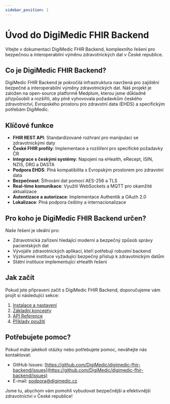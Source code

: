 ```yaml
---
sidebar_position: 1
---
```


# Úvod do DigiMedic FHIR Backend

Vítejte v dokumentaci DigiMedic FHIR Backend, komplexního řešení pro bezpečnou a interoperabilní výměnu zdravotnických dat v České republice.

## Co je DigiMedic FHIR Backend?

DigiMedic FHIR Backend je pokročilá infrastruktura navržená pro zajištění bezpečné a interoperabilní výměny zdravotnických dat. Náš projekt je založen na open-source platformě Medplum, kterou jsme důkladně přizpůsobili a rozšířili, aby plně vyhovovala požadavkům českého zdravotnictví, Evropského prostoru pro zdravotní data (EHDS) a specifickým potřebám DigiMedic.

## Klíčové funkce

- **FHIR REST API**: Standardizované rozhraní pro manipulaci se zdravotnickými daty
- **České FHIR profily**: Implementace a rozšíření pro specifické požadavky ČR
- **Integrace s českými systémy**: Napojení na eHealth, eRecept, ISIN, NZIS, DRG a DASTA
- **Podpora EHDS**: Plná kompatibilita s Evropským prostorem pro zdravotní data
- **Bezpečnost**: Šifrování dat pomocí AES-256 a TLS
- **Real-time komunikace**: Využití WebSockets a MQTT pro okamžité aktualizace
- **Autentizace a autorizace**: Implementace Authentik a OAuth 2.0
- **Lokalizace**: Plná podpora češtiny a internacionalizace

## Pro koho je DigiMedic FHIR Backend určen?

Naše řešení je ideální pro:

- Zdravotnická zařízení hledající moderní a bezpečný způsob správy pacientských dat
- Vývojáře zdravotnických aplikací, kteří potřebují robustní backend
- Výzkumné instituce vyžadující bezpečný přístup k zdravotnickým datům
- Státní instituce implementující eHealth řešení

## Jak začít

Pokud jste připraveni začít s DigiMedic FHIR Backend, doporučujeme vám projít si následující sekce:

1. [Instalace a nastavení](./instalace-a-nastaveni.md)
2. [Základní koncepty](./zakladni-koncepty.md)
3. [API Reference](./api-reference.md)
4. [Příklady použití](./priklady-pouziti.md)

## Potřebujete pomoc?

Pokud máte jakékoli otázky nebo potřebujete pomoc, neváhejte nás kontaktovat:

- GitHub Issues: [https://github.com/DigiMedic/digimedic-fhir-backend/issues](https://github.com/DigiMedic/digimedic-fhir-backend/issues)
- E-mail: podpora@digimedic.cz

Jsme tu, abychom vám pomohli vybudovat bezpečnější a efektivnější zdravotnictví v České republice!